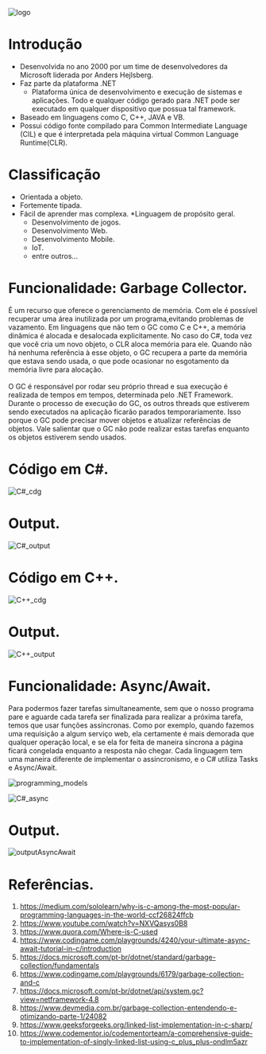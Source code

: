 ![logo](https://user-images.githubusercontent.com/29904893/64489312-096a5880-d228-11e9-8bc8-75d3706d6e21.png)


# Introdução

* Desenvolvida no ano 2000 por um time de desenvolvedores da Microsoft liderada por Anders Hejlsberg.
* Faz parte da plataforma .NET
  * Plataforma única de desenvolvimento e execução de sistemas e aplicações. Todo e qualquer código gerado para .NET pode ser executado em qualquer dispositivo que possua tal framework.
* Baseado em linguagens como C, C++, JAVA e VB.
* Possui código fonte compilado para Common Intermediate Language (CIL) e que é interpretada pela máquina virtual Common Language Runtime(CLR).

# Classificação

* Orientada a objeto.
* Fortemente tipada.
* Fácil de aprender mas complexa.
*Linguagem de propósito geral.
  * Desenvolvimento de jogos. 
  * Desenvolvimento Web.
  * Desenvolvimento Mobile.
  * IoT.
  * entre outros...
# Funcionalidade: Garbage Collector.
É um recurso que oferece o gerenciamento de memória. Com ele é possível recuperar uma área inutilizada por um programa,evitando problemas de vazamento. Em linguagens que não tem o GC como C e C++, a memória dinâmica é alocada e desalocada explicitamente. No caso do C#, toda vez que você cria um novo objeto, o CLR aloca memória para ele. Quando não há nenhuma referência à esse objeto, o GC recupera a parte da memória que estava sendo usada, o que pode ocasionar no esgotamento da memória livre para alocação.<br /><br />
O GC é responsável por rodar seu próprio thread e sua execução é realizada de tempos em tempos, determinada pelo .NET Framework. Durante o processo de execução do GC, os outros threads que estiverem sendo executados na aplicação ficarão parados temporariamente. Isso porque o GC pode precisar mover objetos e atualizar referências de objetos. Vale salientar que o GC não pode realizar estas tarefas enquanto os objetos estiverem sendo usados.

# Código em C#.

![C#_cdg](https://user-images.githubusercontent.com/29904893/64489526-a0381480-d22a-11e9-868e-7811a6f3781f.PNG)

# Output.
![C#_output](https://user-images.githubusercontent.com/29904893/64489537-e3928300-d22a-11e9-9577-6cdf1608d428.PNG)

# Código em C++.

![C++_cdg](https://user-images.githubusercontent.com/29904893/64489574-5bf94400-d22b-11e9-9b1f-c658bc94072a.PNG)

# Output.

![C++_output](https://user-images.githubusercontent.com/29904893/64489584-70d5d780-d22b-11e9-950e-5f8152fcc677.PNG)

# Funcionalidade: Async/Await.
Para podermos fazer tarefas simultaneamente, sem que o nosso programa pare e aguarde cada tarefa ser finalizada para realizar a próxima tarefa, temos que usar funções assíncronas. Como por exemplo, quando fazemos uma requisição a algum serviço web, ela certamente é mais demorada que qualquer operação local, e se ela for feita de maneira síncrona a página ficará congelada enquanto a resposta não chegar. Cada linguagem tem uma maneira diferente de implementar o assincronismo, e o C# utiliza Tasks e Async/Await.

![programming_models](https://user-images.githubusercontent.com/29904893/64489709-957e7f00-d22c-11e9-832a-59ec148bb74c.png)

![C#_async](https://user-images.githubusercontent.com/29904893/64489956-e000fb00-d22e-11e9-8f62-6ea0ecd47b96.jpeg)

# Output.

![outputAsyncAwait](https://user-images.githubusercontent.com/29904893/64489725-ceb6ef00-d22c-11e9-9c67-4a76e5993777.png)

# Referências.

1.  https://medium.com/sololearn/why-is-c-among-the-most-popular-programming-languages-in-the-world-ccf26824ffcb
2.  https://www.youtube.com/watch?v=NXVQasys0B8
3.  https://www.quora.com/Where-is-C-used
4.  https://www.codingame.com/playgrounds/4240/your-ultimate-async-await-tutorial-in-c/introduction
5.  https://docs.microsoft.com/pt-br/dotnet/standard/garbage-collection/fundamentals
6.  https://www.codingame.com/playgrounds/6179/garbage-collection-and-c
7.  https://docs.microsoft.com/pt-br/dotnet/api/system.gc?view=netframework-4.8
8.  https://www.devmedia.com.br/garbage-collection-entendendo-e-otimizando-parte-1/24082
9.  https://www.geeksforgeeks.org/linked-list-implementation-in-c-sharp/
10. https://www.codementor.io/codementorteam/a-comprehensive-guide-to-implementation-of-singly-linked-list-using-c_plus_plus-ondlm5azr

